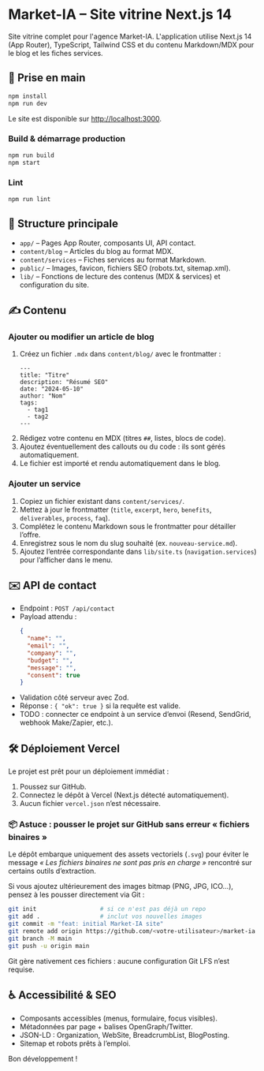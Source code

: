# Market-IA – Site vitrine Next.js 14

Site vitrine complet pour l'agence Market-IA. L'application utilise Next.js 14 (App Router), TypeScript, Tailwind CSS et du contenu Markdown/MDX pour le blog et les fiches services.

## 🚀 Prise en main

```bash
npm install
npm run dev
```

Le site est disponible sur [http://localhost:3000](http://localhost:3000).

### Build & démarrage production

```bash
npm run build
npm start
```

### Lint

```bash
npm run lint
```

## 📁 Structure principale

- `app/` – Pages App Router, composants UI, API contact.
- `content/blog` – Articles du blog au format MDX.
- `content/services` – Fiches services au format Markdown.
- `public/` – Images, favicon, fichiers SEO (robots.txt, sitemap.xml).
- `lib/` – Fonctions de lecture des contenus (MDX & services) et configuration du site.

## ✍️ Contenu

### Ajouter ou modifier un article de blog

1. Créez un fichier `.mdx` dans `content/blog/` avec le frontmatter :
   ```mdx
   ---
   title: "Titre"
   description: "Résumé SEO"
   date: "2024-05-10"
   author: "Nom"
   tags:
     - tag1
     - tag2
   ---
   ```
2. Rédigez votre contenu en MDX (titres `##`, listes, blocs de code).
3. Ajoutez éventuellement des callouts ou du code : ils sont gérés automatiquement.
4. Le fichier est importé et rendu automatiquement dans le blog.

### Ajouter un service

1. Copiez un fichier existant dans `content/services/`.
2. Mettez à jour le frontmatter (`title`, `excerpt`, `hero`, `benefits`, `deliverables`, `process`, `faq`).
3. Complétez le contenu Markdown sous le frontmatter pour détailler l’offre.
4. Enregistrez sous le nom du slug souhaité (ex. `nouveau-service.md`).
5. Ajoutez l’entrée correspondante dans `lib/site.ts` (`navigation.services`) pour l’afficher dans le menu.

## ✉️ API de contact

- Endpoint : `POST /api/contact`
- Payload attendu :
  ```json
  {
    "name": "",
    "email": "",
    "company": "",
    "budget": "",
    "message": "",
    "consent": true
  }
  ```
- Validation côté serveur avec Zod.
- Réponse : `{ "ok": true }` si la requête est valide.
- TODO : connecter ce endpoint à un service d’envoi (Resend, SendGrid, webhook Make/Zapier, etc.).

## 🛠 Déploiement Vercel

Le projet est prêt pour un déploiement immédiat :

1. Poussez sur GitHub.
2. Connectez le dépôt à Vercel (Next.js détecté automatiquement).
3. Aucun fichier `vercel.json` n’est nécessaire.

### 📦 Astuce : pousser le projet sur GitHub sans erreur « fichiers binaires »

Le dépôt embarque uniquement des assets vectoriels (`.svg`) pour éviter le message *« Les fichiers binaires ne sont pas pris en charge »* rencontré sur certains outils d’extraction.

Si vous ajoutez ultérieurement des images bitmap (PNG, JPG, ICO…), pensez à les pousser directement via Git :

```bash
git init                  # si ce n'est pas déjà un repo
git add .                 # inclut vos nouvelles images
git commit -m "feat: initial Market-IA site"
git remote add origin https://github.com/<votre-utilisateur>/market-ia.git
git branch -M main
git push -u origin main
```

Git gère nativement ces fichiers : aucune configuration Git LFS n’est requise.

## ♿ Accessibilité & SEO

- Composants accessibles (menus, formulaire, focus visibles).
- Métadonnées par page + balises OpenGraph/Twitter.
- JSON-LD : Organization, WebSite, BreadcrumbList, BlogPosting.
- Sitemap et robots prêts à l’emploi.

Bon développement !

